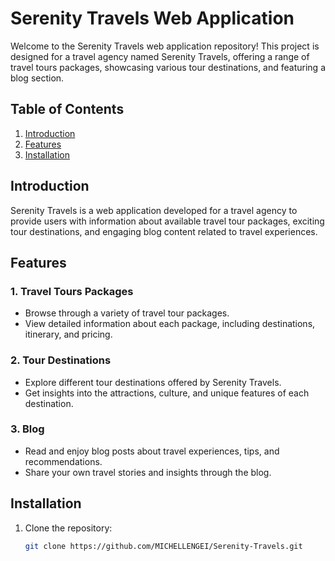 # Serenity Travels Web Application

Welcome to the Serenity Travels web application repository! This project is designed for a travel agency named Serenity Travels, offering a range of travel tours packages, showcasing various tour destinations, and featuring a blog section.

## Table of Contents

1. [Introduction](#introduction)
2. [Features](#features)
3. [Installation](#installation)


## Introduction

Serenity Travels is a web application developed for a travel agency to provide users with information about available travel tour packages, exciting tour destinations, and engaging blog content related to travel experiences.

## Features

### 1. Travel Tours Packages
- Browse through a variety of travel tour packages.
- View detailed information about each package, including destinations, itinerary, and pricing.

### 2. Tour Destinations
- Explore different tour destinations offered by Serenity Travels.
- Get insights into the attractions, culture, and unique features of each destination.

### 3. Blog
- Read and enjoy blog posts about travel experiences, tips, and recommendations.
- Share your own travel stories and insights through the blog.

## Installation

1. Clone the repository:
   ```bash
   git clone https://github.com/MICHELLENGEI/Serenity-Travels.git


